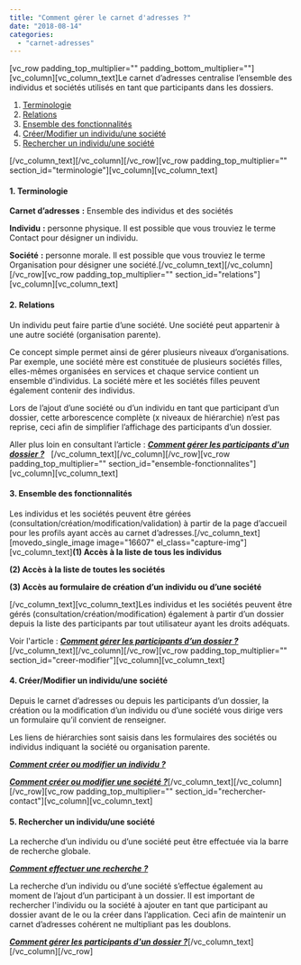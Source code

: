 ```yaml
---
title: "Comment gérer le carnet d'adresses ?"
date: "2018-08-14"
categories: 
  - "carnet-adresses"
---
```


\[vc\_row padding\_top\_multiplier="" padding\_bottom\_multiplier=""\]\[vc\_column\]\[vc\_column\_text\]Le carnet d’adresses centralise l’ensemble des individus et sociétés utilisés en tant que participants dans les dossiers.

1. [Terminologie](#terminologie)
2. [Relations](#relations)
3. [Ensemble des fonctionnalités](#ensemble-fonctionnalites)
4. [Créer/Modifier un individu/une société](#creer-modifier)
5. [Rechercher un individu/une société](#rechercher-contact)

\[/vc\_column\_text\]\[/vc\_column\]\[/vc\_row\]\[vc\_row padding\_top\_multiplier="" section\_id="terminologie"\]\[vc\_column\]\[vc\_column\_text\]

#### **1. Terminologie**

**Carnet d’adresses** **:** Ensemble des individus et des sociétés

**Individu** **:** personne physique. Il est possible que vous trouviez le terme Contact pour désigner un individu.

**Société** **:** personne morale. Il est possible que vous trouviez le terme Organisation pour désigner une société.\[/vc\_column\_text\]\[/vc\_column\]\[/vc\_row\]\[vc\_row padding\_top\_multiplier="" section\_id="relations"\]\[vc\_column\]\[vc\_column\_text\]

#### **2. Relations**

Un individu peut faire partie d’une société. Une société peut appartenir à une autre société (organisation parente).

Ce concept simple permet ainsi de gérer plusieurs niveaux d’organisations. Par exemple, une société mère est constituée de plusieurs sociétés filles, elles-mêmes organisées en services et chaque service contient un ensemble d'individus. La société mère et les sociétés filles peuvent également contenir des individus.

Lors de l’ajout d’une société ou d’un individu en tant que participant d’un dossier, cette arborescence complète (x niveaux de hiérarchie) n’est pas reprise, ceci afin de simplifier l’affichage des participants d’un dossier.

Aller plus loin en consultant l’article : [**_Comment gérer les participants d'un dossier ?_**](https://learn.iwecloud.com/gestion-participants/terminologie-participant-dossier/)   \[/vc\_column\_text\]\[/vc\_column\]\[/vc\_row\]\[vc\_row padding\_top\_multiplier="" section\_id="ensemble-fonctionnalites"\]\[vc\_column\]\[vc\_column\_text\]

#### **3\. Ensemble des fonctionnalités**

Les individus et les sociétés peuvent être gérées (consultation/création/modification/validation) à partir de la page d’accueil pour les profils ayant accès au carnet d’adresses.\[/vc\_column\_text\]\[movedo\_single\_image image="16607" el\_class="capture-img"\]\[vc\_column\_text\]**(1) Accès à la liste de tous les individus**

**(2) Accès à la liste de toutes les sociétés**

**(3) Accès au formulaire de création d’un individu ou d’une société**

\[/vc\_column\_text\]\[vc\_column\_text\]Les individus et les sociétés peuvent être gérés (consultation/création/modification) également à partir d’un dossier depuis la liste des participants par tout utilisateur ayant les droits adéquats.

Voir l'article : [**_Comment gérer les participants d’un dossier ?_**](https://learn.iwecloud.com/gestion-participants/terminologie-participant-dossier/)\[/vc\_column\_text\]\[/vc\_column\]\[/vc\_row\]\[vc\_row padding\_top\_multiplier="" section\_id="creer-modifier"\]\[vc\_column\]\[vc\_column\_text\]

#### **4\. Créer/Modifier un individu/une société**

Depuis le carnet d’adresses ou depuis les participants d’un dossier, la création ou la modification d’un individu ou d’une société vous dirige vers un formulaire qu’il convient de renseigner.

Les liens de hiérarchies sont saisis dans les formulaires des sociétés ou individus indiquant la société ou organisation parente.

[**_Comment créer ou modifier un individu ?_**](https://learn.iwecloud.com/documentation/carnet-dadresses/comment-creer-contact/)

[**_Comment créer ou modifier une société ?_**](https://learn.iwecloud.com/documentation/carnet-dadresses/comment-creer-societe-2/)\[/vc\_column\_text\]\[/vc\_column\]\[/vc\_row\]\[vc\_row padding\_top\_multiplier="" section\_id="rechercher-contact"\]\[vc\_column\]\[vc\_column\_text\]

#### **5\. Rechercher un individu/une société**

La recherche d’un individu ou d’une société peut être effectuée via la barre de recherche globale.

[_**Comment effectuer une recherche ?**_](https://learn.iwecloud.com/documentation/recherche/comment-effectuer-recherche/)

La recherche d’un individu ou d’une société s’effectue également au moment de l’ajout d’un participant à un dossier. Il est important de rechercher l'individu ou la société à ajouter en tant que participant au dossier avant de le ou la créer dans l’application. Ceci afin de maintenir un carnet d’adresses cohérent ne multipliant pas les doublons.

[_**Comment gérer les participants d'un dossier ?**_](https://learn.iwecloud.com/gestion-participants/terminologie-participant-dossier/)\[/vc\_column\_text\]\[/vc\_column\]\[/vc\_row\]
